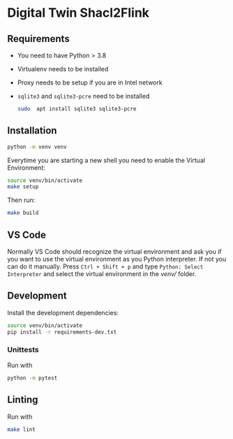 # Digital Twin Shacl2Flink

## Requirements

- You need to have Python > 3.8
- Virtualenv needs to be installed
- Proxy needs to be setup if you are in Intel network
- `sqlite3` and `sqlite3-pcre` need to be installed

  ```bash
  sudo  apt install sqlite3 sqlite3-pcre
  ```

## Installation

```bash
python -m venv venv
```

Everytime you are starting a new shell you need to enable the Virtual Environment:

```bash
source venv/bin/activate
make setup
```

Then run:

```bash
make build
```

## VS Code

Normally VS Code should recognize the virtual environment and ask you if you want to use the virtual environment as you Python interpreter.
If not you can do it manually.
Press `Ctrl + Shift + p` and type `Python: Select Interpreter` and select the virtual environment in the _venv/_ folder.

## Development

Install the development dependencies:

```bash
source venv/bin/activate
pip install -r requirements-dev.txt
```

### Unittests

Run with

```bash
python -m pytest
```
## Linting

Run with

```bash
make lint
```
